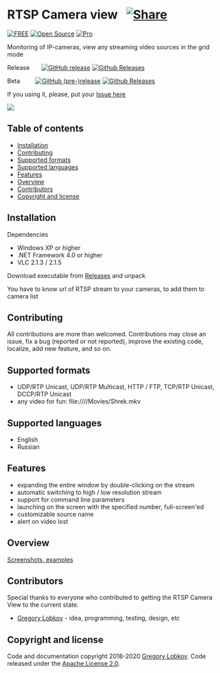 # RTSP Camera view &nbsp; [![Share](https://img.shields.io/twitter/url/http/shields.io.svg?style=social)](https://twitter.com/intent/tweet?text=Watch%20your%20cameras%20in%20one%20place%20for%20free&url=https://github.com/grigory-lobkov/rtsp-camera-view&hashtags=rtsp,ip-camera,windows,c#)

[![FREE](https://img.shields.io/badge/price-FREE-0098f7.svg?style=flat-square)](https://github.com/grigory-lobkov/rtsp-camera-view/blob/master/LICENSE) 
[![Open Source](https://img.shields.io/github/last-commit/grigory-lobkov/rtsp-camera-view.svg?style=flat-square)](https://github.com/grigory-lobkov/rtsp-camera-view) 
[![Pro](https://img.shields.io/github/license/grigory-lobkov/rtsp-camera-view.svg?style=flat-square)](https://github.com/grigory-lobkov/rtsp-camera-view/blob/master/LICENSE)

Monitoring of IP-cameras, view any streaming video sources in the grid mode

Release &nbsp; &nbsp; &nbsp; [![GitHub release](https://img.shields.io/github/release/grigory-lobkov/rtsp-camera-view.svg?style=flat-square)](https://github.com/grigory-lobkov/rtsp-camera-view/releases) 
[![Github Releases](https://img.shields.io/github/downloads-pre/grigory-lobkov/rtsp-camera-view/latest/total.svg?style=flat-square)](https://github.com/grigory-lobkov/rtsp-camera-view/releases)

Beta &nbsp; &nbsp; &nbsp; &nbsp; [![GitHub (pre-)release](https://img.shields.io/github/release/grigory-lobkov/rtsp-camera-view/all.svg?style=flat-square)](https://github.com/grigory-lobkov/rtsp-camera-view/releases) 
[![Github Releases](https://img.shields.io/github/downloads/grigory-lobkov/rtsp-camera-view/latest/total.svg?style=flat-square)](https://github.com/grigory-lobkov/rtsp-camera-view/releases)

If you using it, please, put your [Issue here](https://github.com/grigory-lobkov/rtsp-camera-view/issues)

![](https://user-images.githubusercontent.com/36440722/39676355-b801a8b2-5182-11e8-9d37-1002c36ac873.jpg)



## Table of contents

- [Installation](#installation)
- [Contributing](#contributing)
- [Supported formats](#supported-formats)
- [Supported languages](#supported-languages)
- [Features](#features)
- [Overview](#overview)
- [Contributors](#contributors)
- [Copyright and license](#copyright-and-license)



## Installation
Dependencies
- Windows XP or higher
- .NET Framework 4.0 or higher
- VLC 2.1.3 / 2.1.5

Download executable from [Releases](https://github.com/grigory-lobkov/rtsp-camera-view/releases) and unpack

You have to know url of RTSP stream to your cameras, to add them to camera list


## Contributing
All contributions are more than welcomed. Contributions may close an issue, fix a bug (reported or not reported), improve the existing code, localize, add new feature, and so on.



## Supported formats
- UDP/RTP Unicast, UDP/RTP Multicast, HTTP / FTP, TCP/RTP Unicast, DCCP/RTP Unicast
- any video for fun: file:////Movies/Shrek.mkv



## Supported languages
- English
- Russian



## Features
- expanding the entire window by double-clicking on the stream
- automatic switching to high / low resolution stream
- support for command line parameters
- launching on the screen with the specified number, full-screen'ed
- customizable source name
- alert on video lost


## Overview
[Screenshots, examples](https://github.com/grigory-lobkov/rtsp-camera-view/wiki/Overview)



## Contributors

Special thanks to everyone who contributed to getting the RTSP Camera View to the current state.

- [Gregory Lobkov](https://github.com/grigory-lobkov) - idea, programming, testing, design, etc



## Copyright and license

Code and documentation copyright 2018-2020 [Gregory Lobkov](https://github.com/grigory-lobkov). Code released under the [Apache License 2.0](https://github.com/grigory-lobkov/rtsp-camera-view/blob/master/LICENSE).

